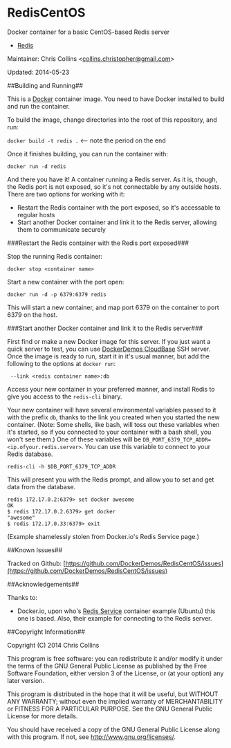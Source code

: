 RedisCentOS
===========

Docker container for a basic CentOS-based Redis server

* [Redis](http://redis.io)

Maintainer: Chris Collins \<collins.christopher@gmail.com\>

Updated: 2014-05-23

##Building and Running##

This is a [Docker](http://docker.io) container image.  You need to have Docker installed to build and run the container.

To build the image, change directories into the root of this repository, and run:

`docker build -t redis .`  <-- note the period on the end

Once it finishes building, you can run the container with:

`docker run -d redis`

And there you have it!  A container running a Redis server.  As it is, though, the Redis port is not exposed, so it's not connectable by any outside hosts.  There are two options for working with it:

* Restart the Redis container with the port exposed, so it's accessable to regular hosts
* Start another Docker container and link it to the Redis server, allowing them to communicate securely

###Restart the Redis container with the Redis port exposed###

Stop the running Redis container:

`docker stop <container name>`

Start a new container with the port open:

`docker run -d -p 6379:6379 redis`

This will start a new container, and map port 6379 on the container to port 6379 on the host.

###Start another Docker container and link it to the Redis server###

First find or make a new Docker image for this server.  If you just want a quick server to test, you can use [DockerDemos CloudBase](http://github.com/DockerDemos/CloudBase) SSH server.  Once the image is ready to run, start it in it's usual manner, but add the following to the options at `docker run`:

` --link <redis container name>:db` 

Access your new container in your preferred manner, and install Redis to give you access to the `redis-cli` binary.

Your new container will have several environmental variables passed to it with the prefix `db`, thanks to the link you created when you started the new container.  (Note: Some shells, like bash, will toss out these variables when it's started, so if you connected to your container with a bash shell, you won't see them.)  One of these variables will be `DB_PORT_6379_TCP_ADDR=<ip.ofyour.redis.server>`.  You can use this variable to connect to your Redis database.

`redis-cli -h $DB_PORT_6379_TCP_ADDR`

This will present you with the Redis prompt, and allow you to set and get data from the database.

    redis 172.17.0.2:6379> set docker awesome
    OK
    $ redis 172.17.0.2.6379> get docker
    "awesome"
    $ redis 172.17.0.33:6379> exit

(Example shamelessly stolen from Docker.io's Redis Service page.)


##Known Issues##

Tracked on Github: [https://github.com/DockerDemos/RedisCentOS/issues](https://github.com/DockerDemos/RedisCentOS/issues)

##Acknowledgements##

Thanks to:

* Docker.io, upon who's [Redis Service](http://docs.docker.io/examples/running_redis_service/) container example (Ubuntu) this one is based.  Also, their example for connecting to the Redis server.

##Copyright Information##

Copyright (C) 2014 Chris Collins

This program is free software: you can redistribute it and/or modify it under the terms of the GNU General Public License as published by the Free Software Foundation, either version 3 of the License, or (at your option) any later version.

This program is distributed in the hope that it will be useful, but WITHOUT ANY WARRANTY; without even the implied warranty of MERCHANTABILITY or FITNESS FOR A PARTICULAR PURPOSE. See the GNU General Public License for more details.

You should have received a copy of the GNU General Public License along with this program. If not, see http://www.gnu.org/licenses/.

